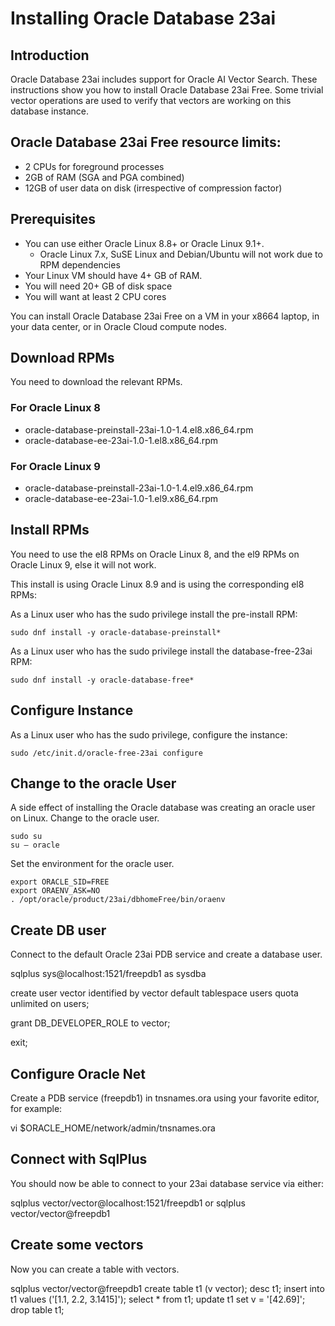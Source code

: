# Installing Oracle Database 23ai

## Introduction
Oracle Database 23ai includes support for Oracle AI Vector Search. These instructions show you how to install Oracle Database 23ai Free. Some trivial vector operations are used to verify that vectors are working on this database instance. 
 

## Oracle Database 23ai Free resource limits:
- 2 CPUs for foreground processes
- 2GB of RAM (SGA and PGA combined)
- 12GB of user data on disk (irrespective of compression factor)


## Prerequisites
- You can use either Oracle Linux 8.8+ or Oracle Linux 9.1+.
  - Oracle Linux 7.x, SuSE Linux and Debian/Ubuntu will not work due to RPM dependencies
- Your Linux VM should have 4+ GB of RAM.
- You will need 20+ GB of disk space
- You will want at least 2 CPU cores

You can install Oracle Database 23ai Free on a VM in your x8664 laptop, in your data center, or in Oracle Cloud compute nodes.


## Download RPMs
You need to download the relevant RPMs.

### For Oracle Linux 8
- oracle-database-preinstall-23ai-1.0-1.4.el8.x86_64.rpm
- oracle-database-ee-23ai-1.0-1.el8.x86_64.rpm

### For Oracle Linux 9
- oracle-database-preinstall-23ai-1.0-1.4.el9.x86_64.rpm
- oracle-database-ee-23ai-1.0-1.el9.x86_64.rpm


## Install RPMs
You need to use the el8 RPMs on Oracle Linux 8, and the el9 RPMs on Oracle Linux 9, else it will not work.

This install is using Oracle Linux 8.9 and is using the corresponding el8 RPMs:

As a Linux user who has the sudo privilege install the pre-install RPM:

`sudo dnf install -y oracle-database-preinstall*` 

As a Linux user who has the sudo privilege install the database-free-23ai RPM:

`sudo dnf install -y oracle-database-free*` 


## Configure Instance
As a Linux user who has the sudo privilege, configure the instance:

`sudo /etc/init.d/oracle-free-23ai configure` 


## Change to the oracle User
A side effect of installing the Oracle database was creating an oracle user on Linux.
Change to the oracle user.

`sudo su`  
`su – oracle`

Set the environment for the oracle user.

`export ORACLE_SID=FREE`  
`export ORAENV_ASK=NO`  
`. /opt/oracle/product/23ai/dbhomeFree/bin/oraenv` 



## Create DB user
Connect to the default Oracle 23ai PDB service and create a database user.

sqlplus sys@localhost:1521/freepdb1 as sysdba

create user vector identified by vector
default tablespace users 
quota unlimited on users;

grant DB_DEVELOPER_ROLE to vector;

exit;

## Configure Oracle Net
Create a PDB service (freepdb1) in tnsnames.ora using your favorite editor, for example:

vi $ORACLE_HOME/network/admin/tnsnames.ora 

## Connect with SqlPlus
You should now be able to connect to your 23ai database service via either:

sqlplus vector/vector@localhost:1521/freepdb1 
or
sqlplus vector/vector@freepdb1 


## Create some vectors
Now you can create a table with vectors.

sqlplus vector/vector@freepdb1 
create table t1 (v vector);
desc t1;
insert into t1 values ('[1.1, 2.2, 3.1415]');
select * from t1;
update t1 set v = '[42.69]';
drop table t1;





